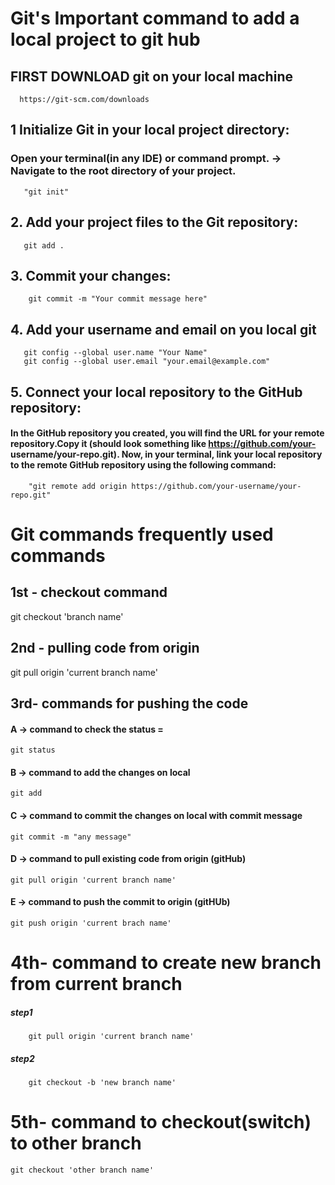# Git's Important command  to add a local project to git hub


   ## FIRST DOWNLOAD git on your local machine 
      https://git-scm.com/downloads

 ## 1 Initialize Git in your local project directory:
   ### Open your terminal(in any IDE) or command prompt. -> Navigate to the root directory of your project.
       "git init"
    
  ##  2. Add your project files to the Git repository:
       git add .
       
  ##  3. Commit your changes:
        git commit -m "Your commit message here"

  ##  4. Add your username and email on you local git
       git config --global user.name "Your Name"
       git config --global user.email "your.email@example.com"
     
  ##  5. Connect your local repository to the GitHub repository:
   #### In the GitHub repository you created, you will find the URL for your remote repository.Copy it (should look something like https://github.com/your- username/your-repo.git). Now, in your terminal, link your local repository to the remote GitHub repository using the following command:
        
        "git remote add origin https://github.com/your-username/your-repo.git"



# Git commands frequently used commands

## 1st - checkout command 
git checkout 'branch name'

## 2nd - pulling code from  origin 
git pull origin 'current branch name'


## 3rd- commands for pushing the code

   #### A -> command to check the status =
    git status
   #### B -> command to add the changes on local
    git add
   #### C -> command to commit the changes on  local with commit message
    git commit -m "any message"
   #### D -> command to pull existing code from origin (gitHub)
    git pull origin 'current branch name'  
   #### E -> command to push the commit to origin (gitHUb) 
    git push origin 'current brach name' 

# 4th- command to create new branch from current branch 
   ##### step1

        git pull origin 'current branch name' 
   ##### step2
        git checkout -b 'new branch name'

# 5th- command to checkout(switch) to other branch 

    git checkout 'other branch name' 

